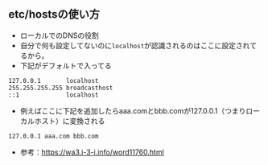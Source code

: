 ##  etc/hostsの使い方
- ローカルでのDNSの役割
- 自分で何も設定してないのに`localhost`が認識されるのはここに設定されてるから。
- 下記がデフォルトで入ってる

```
127.0.0.1       localhost
255.255.255.255 broadcasthost
::1             localhost
```

- 例えばここに下記を追加したらaaa.comとbbb.comが127.0.0.1（つまりローカルホスト）に変換される

```
127.0.0.1 aaa.com bbb.com
```

- 参考：https://wa3.i-3-i.info/word11760.html
